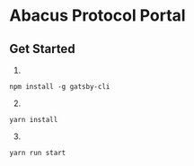 # Abacus Protocol Portal

## Get Started

1.
`npm install -g gatsby-cli`

2.
`yarn install`

3.
`yarn run start`
